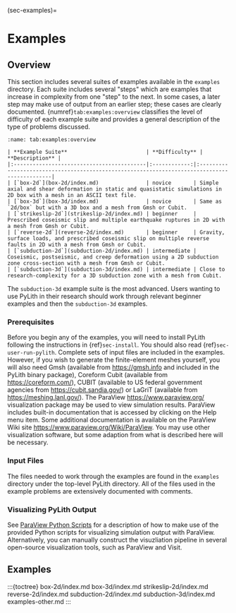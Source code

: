 (sec-examples)=
# Examples

## Overview

This section includes several suites of examples available in the `examples` directory.
Each suite includes several "steps" which are examples that increase in complexity from one "step" to the next.
In some cases, a later step may make use of output from an earlier step; these cases are clearly documented.
{numref}`tab:examples:overview` classifies the level of difficulty of each example suite and provides a general description of the type of problems discussed.

```{table} Overview of example suites.
:name: tab:examples:overview

| **Example Suite**                         | **Difficulty** | **Description** |
|:------------------------------------------|:------------:|:---------------------------------------------------------------------------------------------|
| [`box-2d`](box-2d/index.md)               | novice       | Simple axial and shear deformation in static and quasistatic simulations in 2D box with a mesh in an ASCII text file.
| [`box-3d`](box-3d/index.md)               | novice       | Same as `2d/box` but with a 3D box and a mesh from Gmsh or Cubit.
| [`strikeslip-2d`](strikeslip-2d/index.md) | beginner     | Prescribed coseismic slip and multiple earthquake ruptures in 2D with a mesh from Gmsh or Cubit.
| [`reverse-2d`](reverse-2d/index.md)       | beginner     | Gravity, surface loads, and prescribed coseismic slip on multiple reverse faults in 2D with a mesh from Gmsh or Cubit.
| [`subduction-2d`](subduction-2d/index.md) | intermediate | Coseismic, postseismic, and creep deformation using a 2D subduction zone cross-section with a mesh from Gmsh or Cubit.
| [`subduction-3d`](subduction-3d/index.md) | intermediate | Close to research-complexity for a 3D subduction zone with a mesh from Cubit.
```

The `subduction-3d` example suite is the most advanced.
Users wanting to use PyLith in their research should work through relevant beginner examples and then the `subduction-3d` examples.

### Prerequisites

Before you begin any of the examples, you will need to install PyLith following the instructions in {ref}`sec-install`.
You should also read {ref}`sec-user-run-pylith`.
Complete sets of input files are included in the examples.
However, if you wish to generate the finite-element meshes yourself, you will also need Gmsh (available from <https://gmsh.info> and included in the PyLith binary package), Coreform Cubit (available from <https://coreform.com/>), CUBIT (available to US federal government agencies from <https://cubit.sandia.gov/>) or LaGriT (available from <https://meshing.lanl.gov/>).
The ParaView <https://www.paraview.org/> visualization package may be used to view simulation results.
ParaView includes built-in documentation that is accessed by clicking on the Help menu item.
Some additional documentation is available on the ParaView Wiki site <https://www.paraview.org/Wiki/ParaView>.
You may use other visualization software, but some adaption from what is described here will be necessary.

### Input Files

The files needed to work through the examples are found in the `examples` directory under the top-level PyLith directory.
All of the files used in the example problems are extensively documented with comments.

### Visualizing PyLith Output

See [ParaView Python Scripts](paraview-python.md) for a description of how to make use of the provided Python scripts for visualizing simulation output with ParaView.
Alternatively, you can manually construct the visuzliation pipeline in several open-source visualization tools, such as ParaView and Visit.

## Examples

:::{toctree}
box-2d/index.md
box-3d/index.md
strikeslip-2d/index.md
reverse-2d/index.md
subduction-2d/index.md
subduction-3d/index.md
examples-other.md
:::
